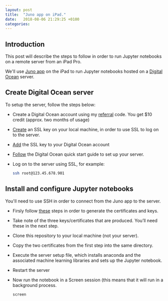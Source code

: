 ```yaml
---
layout: post
title:  "Juno app on iPad."
date:   2018-08-06 21:29:25 +0100
categories: 
---
```

## Introduction

This post will describe the steps to follow in order to run Jupyter notebooks on a remote server from an iPad Pro.

We'll use [Juno app][juno_app] on the iPad to run Jupyter notebooks hosted on a [Digital Ocean][digital-ocean] server.

## Create Digital Ocean server

To setup the server, follow the steps below:

* Create a Digital Ocean account using my [referral][referral-code] code.  You get $10 credit (approx. two months of usage)
* [Create][ssl-key] an SSL key on your local machine, in order to use SSL to log on to the server.
* [Add][add-key] the SSL key to your Digital Ocean account
* [Follow][digitalocean-quick] the Digital Ocean quick start guide to set up your server.
* Log on to the server using SSL, for example:

    ``` bash
    ssh root@123.45.678.901
    ```

## Install and configure Jupyter notebooks

You'll need to use SSH in order to connect from the Juno app to the server.

* Firsly follow [these][juno-ssh] steps in order to generate the certificates and keys.
* Take note of the three keys/certificates that are produced.  You’ll need these in the next step.
* Clone this repository to your local machine (not your server).
* Copy the two certificates from the first step into the same directory.
* Execute the server setup file, which installs anaconda and the associated machine learning libraries and sets up the Jupyter notebook.
* Restart the server
* Now run the notebook in a Screen session (this means that it will run in a background process.
	
	``` bash
	screen 
	```

[referral-code]:https://m.do.co/c/399038ff7529
[add-key]:https://www.digitalocean.com/docs/droplets/how-to/add-ssh-keys/to-account/
[ssl-key]:https://www.digitalocean.com/docs/droplets/how-to/add-ssh-keys/create-with-openssh/
[digitalocean-quick]: https://www.digitalocean.com/docs/droplets/quickstart/
[juno_app]: https://juno.sh
[digital-ocean]: https://www.digitalocean.com
[juno-ssh]: https://juno.sh/ssl-self-signed-cert/
